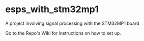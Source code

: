 # esps_with_stm32mp1
A project involving signal processing with the STM32MP1 board

Go to the Repo's Wiki for instructions on how to set up.
